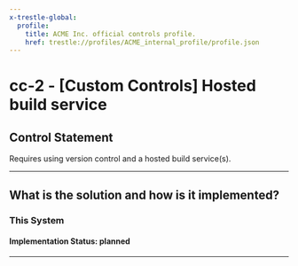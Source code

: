 ```yaml
---
x-trestle-global:
  profile:
    title: ACME Inc. official controls profile.
    href: trestle://profiles/ACME_internal_profile/profile.json
---
```


# cc-2 - \[Custom Controls\] Hosted build service

## Control Statement

Requires using version control and a hosted build service(s).

______________________________________________________________________

## What is the solution and how is it implemented?

<!-- For implementation status enter one of: implemented, partial, planned, alternative, not-applicable -->

<!-- Note that the list of rules under ### Rules: is read-only and changes will not be captured after assembly to JSON -->

### This System

<!-- Add implementation prose for the main This System component for control: cc-2 -->

#### Implementation Status: planned

______________________________________________________________________
